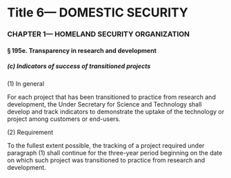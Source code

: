 
# Title 6— DOMESTIC SECURITY
### CHAPTER 1— HOMELAND SECURITY ORGANIZATION
#### § 195e. Transparency in research and development
##### (c) Indicators of success of transitioned projects

(1) In general

For each project that has been transitioned to practice from research and development, the Under Secretary for Science and Technology shall develop and track indicators to demonstrate the uptake of the technology or project among customers or end-users.

(2) Requirement

To the fullest extent possible, the tracking of a project required under paragraph (1) shall continue for the three-year period beginning on the date on which such project was transitioned to practice from research and development.

